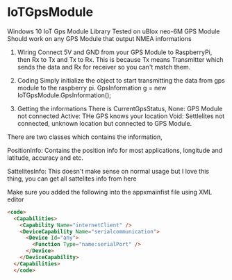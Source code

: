 # IoTGpsModule
Windows 10 IoT Gps Module Library
Tested on uBlox neo-6M GPS Module
Should work on any GPS Module that output NMEA informations

1. Wiring
Connect 5V and GND from your GPS Module to RaspberryPi, then Rx to Tx and Tx to Rx. 
This is because Tx means Transmitter which sends the data and Rx for receiver so you can't match them.

2. Coding
Simply initialize the object to start transmitting the data from gps module to the raspberry pi.
GpsInformation g = new IoTGpsModule.GpsInformation();

3. Getting the informations
There is CurrentGpsStatus, 
None: GPS Module not connected
Active: THe GPS knows your location
Void: Settlelites not connected, unknown location but connected to GPS Module.

There are two classes which contains the information, 

PositionInfo: Contains the position info for most applications, longitude and latitude, accuracy and etc.

SattelitesInfo: This doesn't make sense on normal usage but I love this thing, you can get all sattelites info from here

Make sure you added the following into the appxmainfist file using XML editor

```html
<code>
  <Capabilities>
    <Capability Name="internetClient" />
    <DeviceCapability Name="serialcommunication">
      <Device Id="any">
        <Function Type="name:serialPort" />
      </Device>
    </DeviceCapability>
  </Capabilities>
  </code>
```
